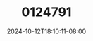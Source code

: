 --- 
title: "0124791"
description: "download bokep 0124791     new"
date: 2024-10-12T18:10:11-08:00
file_code: "e3v39ntu2iu4"
draft: false
cover: "uq7zyevl5zgdkafb.jpg"
tags: ["indo", "bokep-indo", "bokep-viral", "bokep-ig"]
length: 126
fld_id: "1398454"
foldername: "ABG random mantap"
categories: ["ABG random mantap"]
views: 103
---